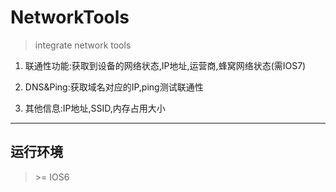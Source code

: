 # NetworkTools
> integrate network tools 

1. 联通性功能:获取到设备的网络状态,IP地址,运营商,蜂窝网络状态(需IOS7)

2. DNS&Ping:获取域名对应的IP,ping测试联通性
3. 其他信息:IP地址,SSID,内存占用大小

----

## 运行环境
>  \>= IOS6